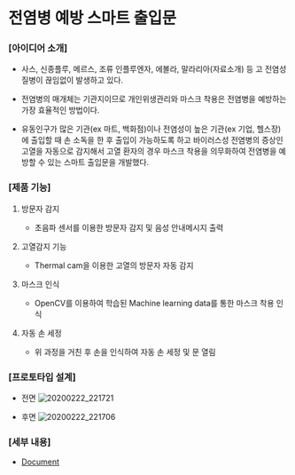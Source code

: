 # 전염병 예방 스마트 출입문

### [아이디어 소개]
- 사스, 신종플루, 메르스, 조류 인플루엔자, 에볼라, 말라리아(자료소개) 등 고 전염성 질병이 끊임없이 발생하고 있다.  

- 전염병의 매개체는 기관지이므로 개인위생관리와 마스크 착용은 전염병을 예방하는 가장 효율적인 방법이다.  

- 유동인구가 많은 기관(ex 마트, 백화점)이나 전염성이 높은 기관(ex 기업, 헬스장)에 출입할 때 손 소독을 한 후 출입이 가능하도록 하고 바이러스성 전염병의 증상인 고열을 자동으로 감지해서 고열 환자의 경우 마스크 착용을 의무화하여 전염병을 예방할 수 있는 스마트 출입문을 개발했다.  

### [제품 기능]
1. 방문자 감지  
    - 초음파 센서를 이용한 방문자 감지 및 음성 안내메시지 출력

2. 고열감지 기능  
    - Thermal cam을 이용한 고열의 방문자 자동 감지

3. 마스크 인식  
    - OpenCV를 이용하여 학습된 Machine learning data를 통한 마스크 착용 인식

4. 자동 손 세정  
    - 위 과정을 거친 후 손을 인식하여 자동 손 세정 및 문 열림

### [프로토타입 설계]

- 전면
![20200222_221721](https://user-images.githubusercontent.com/53621550/104006526-f2f05a80-51e9-11eb-8e15-8c48416d6a1b.jpg)

- 후면
![20200222_221706](https://user-images.githubusercontent.com/53621550/104006593-0b607500-51ea-11eb-9e19-26ebf36062e1.jpg)

### [세부 내용]

- [Document](https://github.com/jinubb/GT_Daejeon/tree/master/Documents)
